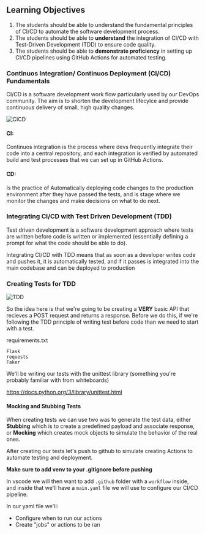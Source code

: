 ## Learning Objectives

1. The students should be able to understand the fundamental principles of CI/CD to automate the software development process.
2. The students should be able to **understand** the integration of CI/CD with Test-Driven Development (TDD) to ensure code quality.
3. The students should be able to **demonstrate proficiency** in setting up CI/CD pipelines using GitHub Actions for automated testing.

### Continuos Integration/ Continuos Deployment (CI/CD) Fundamentals

CI/CD is a software development work flow particularly used by our DevOps community. The aim is to shorten the development lifecylce and provide continuous delivery of small, high quality changes.

![CICD](https://mlops-guide.github.io/MLOps/CICDML/ci-cd.png)

#### CI:

Continuos integration is the process where devs frequently integrate their code into a central repository, and each integration is verified by automated build and test processes that we can set up in GitHub Actions. 

#### CD:

Is the practice of Automatically deploying code changes to the production environment after they have passed the tests, and is stage where we monitor the changes and make decisions on what to do next.


### Integrating CI/CD with Test Driven Development (TDD)

Test driven development is a software development approach where tests are written before code is written or implemented (essentially defining a prompt for what the code should be able to do).

Integrating CI/CD with TDD means that as soon as a developer writes code and pushes it, it is automatically tested, and if it passes is integrated into the main codebase and can be deployed to production

### Creating Tests for TDD

![TDD](https://cdn.sanity.io/images/hgftikht/production/4f8ab9993567bb23ad72faad88a8af8cc9fd8f00-1000x659.png)

So the idea here is that we're going to be creating a **VERY** basic API that recieves a POST request and returns a response. Before we do this, if we're following the TDD principle of writing test before code than we need to start with a test.

requirements.txt
```
Flask
requests
Faker
```

We'll be writing our tests with the unittest library (something you're probably familiar with from whiteboards)

https://docs.python.org/3/library/unittest.html

#### Mocking and Stubbing Tests

When creating tests we can use two was to generate the test data, either **Stubbing** which is to create a predefined payload and associate response, or **Mocking** which creates mock objects to simulate the behavior of the real ones.

After creating our tests let's push to github to simulate creating Actions to automate testing and deployment.

**Make sure to add venv to your .gitignore before pushing**

In vscode we will then want to add `.github` folder with a `workflow` inside, and inside that we'll have a `main.yaml` file we will use to configure our CI/CD pipeline.

In our yaml file we'll:

- Configure when to run our actions
- Create "jobs" or actions to be ran